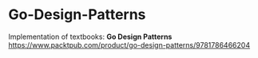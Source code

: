 # Go-Design-Patterns

Implementation of textbooks: **Go Design Patterns** <br>
https://www.packtpub.com/product/go-design-patterns/9781786466204
